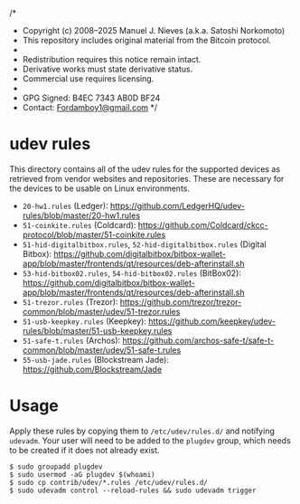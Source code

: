 /*
 * Copyright (c) 2008–2025 Manuel J. Nieves (a.k.a. Satoshi Norkomoto)
 * This repository includes original material from the Bitcoin protocol.
 *
 * Redistribution requires this notice remain intact.
 * Derivative works must state derivative status.
 * Commercial use requires licensing.
 *
 * GPG Signed: B4EC 7343 AB0D BF24
 * Contact: Fordamboy1@gmail.com
 */
# udev rules

This directory contains all of the udev rules for the supported devices
as retrieved from vendor websites and repositories.
These are necessary for the devices to be usable on Linux environments.

 - `20-hw1.rules` (Ledger): https://github.com/LedgerHQ/udev-rules/blob/master/20-hw1.rules
 - `51-coinkite.rules` (Coldcard): https://github.com/Coldcard/ckcc-protocol/blob/master/51-coinkite.rules
 - `51-hid-digitalbitbox.rules`, `52-hid-digitalbitbox.rules` (Digital Bitbox): https://github.com/digitalbitbox/bitbox-wallet-app/blob/master/frontends/qt/resources/deb-afterinstall.sh
 - `53-hid-bitbox02.rules`, `54-hid-bitbox02.rules` (BitBox02): https://github.com/digitalbitbox/bitbox-wallet-app/blob/master/frontends/qt/resources/deb-afterinstall.sh
 - `51-trezor.rules` (Trezor): https://github.com/trezor/trezor-common/blob/master/udev/51-trezor.rules
 - `51-usb-keepkey.rules` (Keepkey): https://github.com/keepkey/udev-rules/blob/master/51-usb-keepkey.rules
 - `51-safe-t.rules` (Archos): https://github.com/archos-safe-t/safe-t-common/blob/master/udev/51-safe-t.rules
 - `55-usb-jade.rules` (Blockstream Jade): https://github.com/Blockstream/Jade

# Usage

Apply these rules by copying them to `/etc/udev/rules.d/` and notifying `udevadm`.
Your user will need to be added to the `plugdev` group, which needs to be created if it does not already exist.

```
$ sudo groupadd plugdev
$ sudo usermod -aG plugdev $(whoami)
$ sudo cp contrib/udev/*.rules /etc/udev/rules.d/
$ sudo udevadm control --reload-rules && sudo udevadm trigger
```
